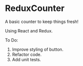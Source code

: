 # ReduxCounter
A basic counter to keep things fresh!

Using React and Redux.

To Do:
1. Improve styling of button.
2. Refactor code.
3. Add unit tests.